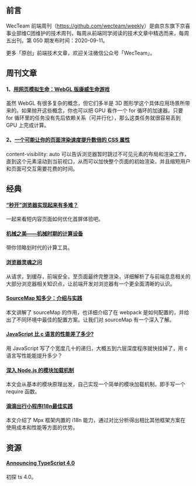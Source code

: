 ## 前言

WecTeam 前端周刊（<https://github.com/wecteam/weekly>）是由京东旗下京喜事业部维C团维护的技术周刊，每周从前端同学阅读的技术文章中精选而来，每周五出刊。第 050 期发布时间：2020-09-11。

更多「原创」前端技术文章，欢迎关注微信公众号「WecTeam」。



## 周刊文章

#### 1、[用网页模拟生命：WebGL 版康威生命游戏](https://juejin.im/post/6864800559396814862)

虽然 WebGL 有很多复杂的概念，但它们多半是 3D 图形学这个具体应用场景所带来的。如果抛开这些概念，你也可以把 GPU 看作一个 for 循环的加速器。只要 for 循环里的任务没有先后依赖关系（可并行化），那么这类任务就很容易丢到 GPU 上完成计算。

#### 2、[一个可能让你的页面渲染速度提升数倍的 CSS 属性](https://mp.weixin.qq.com/s/IG9xt25Jj_KHkYnUNZsXdw)

content-visibility: auto 可以告诉浏览器暂时跳过不可见元素的布局和渲染工作，直到这个元素滚动到当前视口，从而可以加快整个页面的初始渲染，并且缩短用户和页面可交互需要花费的时间。



## 经典

#### [“秒开”浏览器实现起来有多难？](https://mp.weixin.qq.com/s/3sYrI9kxgAYLiNT-xavRLw)

一起来看短内容页面如何优化首屏体验吧。

#### [机械之美——机械时期的计算设备](https://www.jianshu.com/p/4f69217a58f8)

带你领略划时代的计算工具。

#### [浏览器灵魂之问](https://juejin.im/post/6844904021308735502)

从请求，到缓存，前端安全，至页面最终完整渲染，详细解析了与前端息息相关的大部分浏览器相关知识点，让前端开发对浏览器有一个更全面清晰的认识。

#### [SourceMap 知多少：介绍与实践](https://mp.weixin.qq.com/s/QXjBiPUYdDitUBGaAUUBMg)

本文讲解了 sourceMap 的作用，也详细介绍了在 webpack 是如何配置的，并给出了不同环境中最佳的配置方案。让我们对 sourceMap 有一个深入了解。

#### [JavaScript 比 c 语言的性能差了多少?](https://www.zhihu.com/question/414097020/answer/1442510541)

用 JavaScript 写了个宽度几十的递归，大概五到六层深度程序就快挂掉了，用 c 语言写性能能提升多少？

#### [深入 Node.js 的模块加载机制](https://juejin.im/post/6866973719634542606)

本文会从基本的模块原理出发，自己实现一个简单的模块加载机制，即手写一个 require 函数。

#### [滴滴出行小程序I18n最佳实践](https://segmentfault.com/a/1190000023917688)

本文介绍了 Mpx 框架内置的 i18n 能力，通过对比分析得出相比其他框架方案在使用成本和性能等方面的优势。



## 资源

#### [Announcing TypeScript 4.0](https://devblogs.microsoft.com/typescript/announcing-typescript-4-0/)

初探 ts 4.0。









